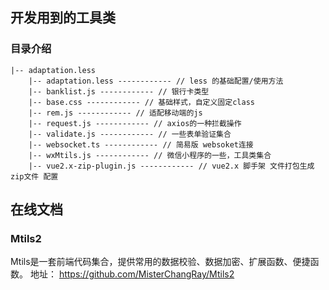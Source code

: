 <!--
 * @Author: your name
 * @Date: 2021-03-09 11:58:57
 * @LastEditTime: 2021-03-09 14:18:24
 * @LastEditors: Please set LastEditors
 * @Description: In User Settings Edit
 * @FilePath: \mytemplate\README.md
-->

## 开发用到的工具类

### 目录介绍
```
|-- adaptation.less
    |-- adaptation.less ------------ // less 的基础配置/使用方法
    |-- banklist.js ------------ // 银行卡类型
    |-- base.css ------------ // 基础样式，自定义固定class
    |-- rem.js ------------ // 适配移动端的js
    |-- request.js ------------ // axios的一种拦截操作
    |-- validate.js ------------ // 一些表单验证集合
    |-- websocket.ts ------------ // 简易版 websoket连接
    |-- wxMtils.js ------------ // 微信小程序的一些，工具类集合
    |-- vue2.x-zip-plugin.js ------------ // vue2.x 脚手架 文件打包生成zip文件 配置
```


## 在线文档

### Mtils2
Mtils是一套前端代码集合，提供常用的数据校验、数据加密、扩展函数、便捷函数。
地址： https://github.com/MisterChangRay/Mtils2
